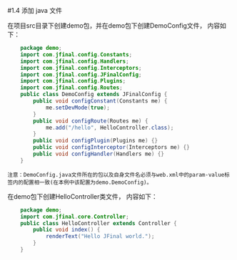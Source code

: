 #1.4 添加 java 文件

在项目src目录下创建demo包，并在demo包下创建DemoConfig文件， 内容如下：
```java
    package demo;
	import com.jfinal.config.Constants;
	import com.jfinal.config.Handlers;
	import com.jfinal.config.Interceptors;
	import com.jfinal.config.JFinalConfig;
	import com.jfinal.config.Plugins;
	import com.jfinal.config.Routes;
	public class DemoConfig extends JFinalConfig {
		public void configConstant(Constants me) {
			me.setDevMode(true);
		}
		public void configRoute(Routes me) {
			me.add("/hello", HelloController.class);
		}
		public void configPlugin(Plugins me) {}
		public void configInterceptor(Interceptors me) {}
		public void configHandler(Handlers me) {}
	}
```	
	注意：DemoConfig.java文件所在的包以及自身文件名必须与web.xml中的param-value标签内的配置相一致(在本例中该配置为demo.DemoConfig)。
在demo包下创建HelloController类文件， 内容如下：

```java
	package demo;
	import com.jfinal.core.Controller;
	public class HelloController extends Controller {
		public void index() {
			renderText("Hello JFinal world.");
		}
	}
```


